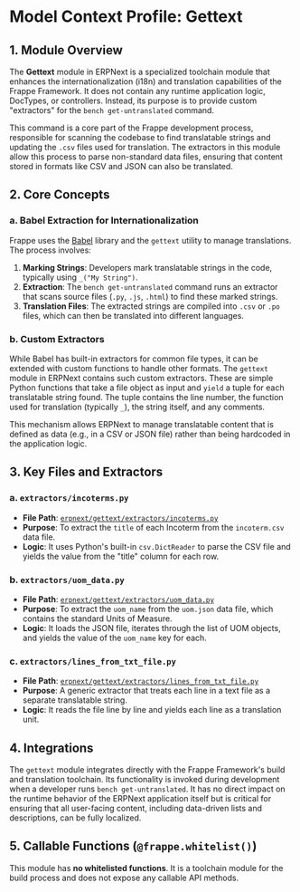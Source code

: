 # Model Context Profile: Gettext

## 1. Module Overview

The **Gettext** module in ERPNext is a specialized toolchain module that enhances the internationalization (i18n) and translation capabilities of the Frappe Framework. It does not contain any runtime application logic, DocTypes, or controllers. Instead, its purpose is to provide custom "extractors" for the `bench get-untranslated` command.

This command is a core part of the Frappe development process, responsible for scanning the codebase to find translatable strings and updating the `.csv` files used for translation. The extractors in this module allow this process to parse non-standard data files, ensuring that content stored in formats like CSV and JSON can also be translated.

## 2. Core Concepts

### a. Babel Extraction for Internationalization

Frappe uses the [Babel](https://babel.pocoo.org/) library and the `gettext` utility to manage translations. The process involves:
1.  **Marking Strings**: Developers mark translatable strings in the code, typically using `_("My String")`.
2.  **Extraction**: The `bench get-untranslated` command runs an extractor that scans source files (`.py`, `.js`, `.html`) to find these marked strings.
3.  **Translation Files**: The extracted strings are compiled into `.csv` or `.po` files, which can then be translated into different languages.

### b. Custom Extractors

While Babel has built-in extractors for common file types, it can be extended with custom functions to handle other formats. The `gettext` module in ERPNext contains such custom extractors. These are simple Python functions that take a file object as input and `yield` a tuple for each translatable string found. The tuple contains the line number, the function used for translation (typically `_`), the string itself, and any comments.

This mechanism allows ERPNext to manage translatable content that is defined as data (e.g., in a CSV or JSON file) rather than being hardcoded in the application logic.

## 3. Key Files and Extractors

### a. `extractors/incoterms.py`

-   **File Path**: [`erpnext/gettext/extractors/incoterms.py`](erpnext-develop/erpnext/gettext/extractors/incoterms.py)
-   **Purpose**: To extract the `title` of each Incoterm from the `incoterm.csv` data file.
-   **Logic**: It uses Python's built-in `csv.DictReader` to parse the CSV file and yields the value from the "title" column for each row.

### b. `extractors/uom_data.py`

-   **File Path**: [`erpnext/gettext/extractors/uom_data.py`](erpnext-develop/erpnext/gettext/extractors/uom_data.py)
-   **Purpose**: To extract the `uom_name` from the `uom.json` data file, which contains the standard Units of Measure.
-   **Logic**: It loads the JSON file, iterates through the list of UOM objects, and yields the value of the `uom_name` key for each.

### c. `extractors/lines_from_txt_file.py`

-   **File Path**: [`erpnext/gettext/extractors/lines_from_txt_file.py`](erpnext-develop/erpnext/gettext/extractors/lines_from_txt_file.py)
-   **Purpose**: A generic extractor that treats each line in a text file as a separate translatable string.
-   **Logic**: It reads the file line by line and yields each line as a translation unit.

## 4. Integrations

The `gettext` module integrates directly with the Frappe Framework's build and translation toolchain. Its functionality is invoked during development when a developer runs `bench get-untranslated`. It has no direct impact on the runtime behavior of the ERPNext application itself but is critical for ensuring that all user-facing content, including data-driven lists and descriptions, can be fully localized.

## 5. Callable Functions (`@frappe.whitelist()`)

This module has **no whitelisted functions**. It is a toolchain module for the build process and does not expose any callable API methods.